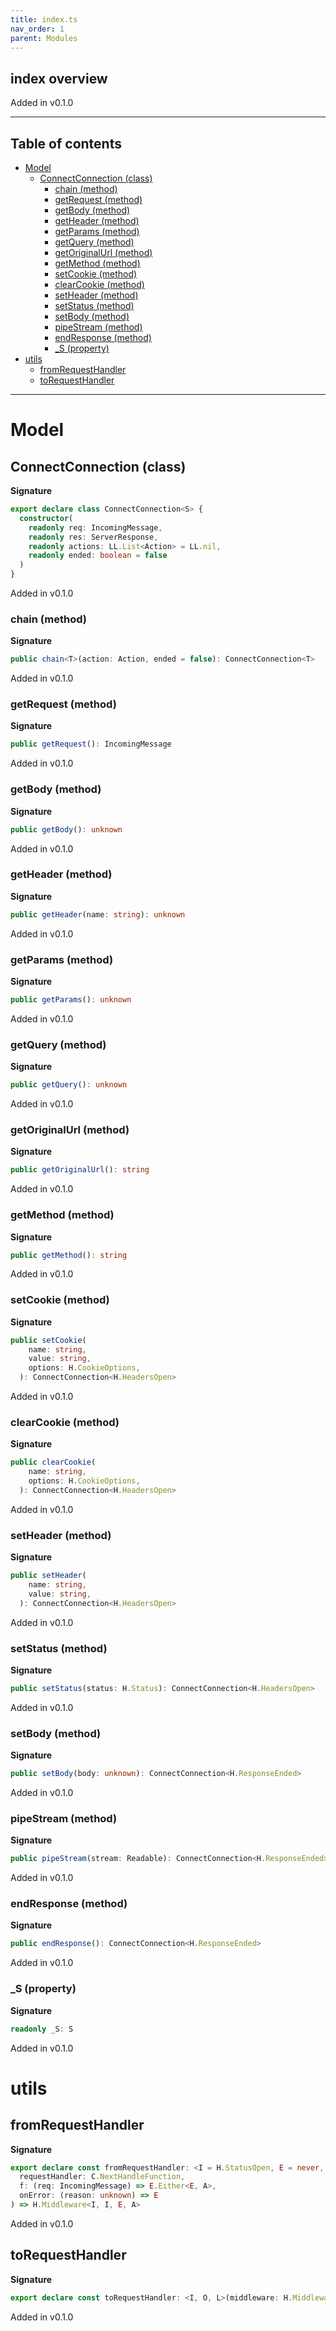 ```yaml
---
title: index.ts
nav_order: 1
parent: Modules
---
```


## index overview

Added in v0.1.0

---

<h2 class="text-delta">Table of contents</h2>

- [Model](#model)
  - [ConnectConnection (class)](#connectconnection-class)
    - [chain (method)](#chain-method)
    - [getRequest (method)](#getrequest-method)
    - [getBody (method)](#getbody-method)
    - [getHeader (method)](#getheader-method)
    - [getParams (method)](#getparams-method)
    - [getQuery (method)](#getquery-method)
    - [getOriginalUrl (method)](#getoriginalurl-method)
    - [getMethod (method)](#getmethod-method)
    - [setCookie (method)](#setcookie-method)
    - [clearCookie (method)](#clearcookie-method)
    - [setHeader (method)](#setheader-method)
    - [setStatus (method)](#setstatus-method)
    - [setBody (method)](#setbody-method)
    - [pipeStream (method)](#pipestream-method)
    - [endResponse (method)](#endresponse-method)
    - [\_S (property)](#_s-property)
- [utils](#utils)
  - [fromRequestHandler](#fromrequesthandler)
  - [toRequestHandler](#torequesthandler)

---

# Model

## ConnectConnection (class)

**Signature**

```ts
export declare class ConnectConnection<S> {
  constructor(
    readonly req: IncomingMessage,
    readonly res: ServerResponse,
    readonly actions: LL.List<Action> = LL.nil,
    readonly ended: boolean = false
  )
}
```

Added in v0.1.0

### chain (method)

**Signature**

```ts
public chain<T>(action: Action, ended = false): ConnectConnection<T>
```

Added in v0.1.0

### getRequest (method)

**Signature**

```ts
public getRequest(): IncomingMessage
```

Added in v0.1.0

### getBody (method)

**Signature**

```ts
public getBody(): unknown
```

Added in v0.1.0

### getHeader (method)

**Signature**

```ts
public getHeader(name: string): unknown
```

Added in v0.1.0

### getParams (method)

**Signature**

```ts
public getParams(): unknown
```

Added in v0.1.0

### getQuery (method)

**Signature**

```ts
public getQuery(): unknown
```

Added in v0.1.0

### getOriginalUrl (method)

**Signature**

```ts
public getOriginalUrl(): string
```

Added in v0.1.0

### getMethod (method)

**Signature**

```ts
public getMethod(): string
```

Added in v0.1.0

### setCookie (method)

**Signature**

```ts
public setCookie(
    name: string,
    value: string,
    options: H.CookieOptions,
  ): ConnectConnection<H.HeadersOpen>
```

Added in v0.1.0

### clearCookie (method)

**Signature**

```ts
public clearCookie(
    name: string,
    options: H.CookieOptions,
  ): ConnectConnection<H.HeadersOpen>
```

Added in v0.1.0

### setHeader (method)

**Signature**

```ts
public setHeader(
    name: string,
    value: string,
  ): ConnectConnection<H.HeadersOpen>
```

Added in v0.1.0

### setStatus (method)

**Signature**

```ts
public setStatus(status: H.Status): ConnectConnection<H.HeadersOpen>
```

Added in v0.1.0

### setBody (method)

**Signature**

```ts
public setBody(body: unknown): ConnectConnection<H.ResponseEnded>
```

Added in v0.1.0

### pipeStream (method)

**Signature**

```ts
public pipeStream(stream: Readable): ConnectConnection<H.ResponseEnded>
```

Added in v0.1.0

### endResponse (method)

**Signature**

```ts
public endResponse(): ConnectConnection<H.ResponseEnded>
```

Added in v0.1.0

### \_S (property)

**Signature**

```ts
readonly _S: S
```

Added in v0.1.0

# utils

## fromRequestHandler

**Signature**

```ts
export declare const fromRequestHandler: <I = H.StatusOpen, E = never, A = never>(
  requestHandler: C.NextHandleFunction,
  f: (req: IncomingMessage) => E.Either<E, A>,
  onError: (reason: unknown) => E
) => H.Middleware<I, I, E, A>
```

Added in v0.1.0

## toRequestHandler

**Signature**

```ts
export declare const toRequestHandler: <I, O, L>(middleware: H.Middleware<I, O, L, void>) => C.NextHandleFunction
```

Added in v0.1.0

